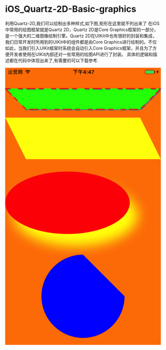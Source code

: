 # iOS_Quartz-2D-Basic-graphics

利用Quartz-2D,我们可以绘制出多种样式,如下图,矩形在这里就不列出来了
在iOS中常用的绘图框架就是Quartz 2D，Quartz 2D是Core Graphics框架的一部分，是一个强大的二维图像绘制引擎。Quartz 2D在UIKit中也有很好的封装和集成，我们日常开发时所用到的UIKit中的组件都是由Core Graphics进行绘制的。不仅如此，当我们引入UIKit框架时系统会自动引入Core Graphics框架，并且为了方便开发者使用在UIKit内部还对一些常用的绘图API进行了封装。
具体的逻辑和描述都在代码中体现出来了,有需要的可以下载参考.

![image](https://github.com/xihelaobo/iOS_Quartz-2D-Basic-graphics/blob/master/Simulator%20Screen%20Shot%202017%E5%B9%B46%E6%9C%8830%E6%97%A5%2016.47.20.png)

